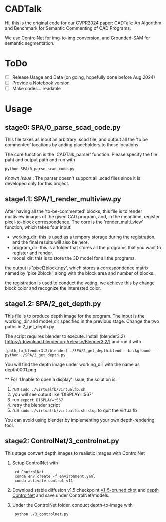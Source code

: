 # CADTalk

Hi, this is the original code for our CVPR2024 paper: CADTalk: An Algorithm and Benchmark for Semantic Commenting of CAD Programs.

We use ControlNet for img-to-img conversion, and Grounded-SAM for semantic segmentation.

# ToDo

- [ ] Release Usage and Data (on going, hopefully done before Aug 2024)
- [ ] Provide a Notebook version
- [ ] Make codes... readable

# Usage

## stage0: SPA/0_parse_scad_code.py

This file takes as input an arbitrary .scad file, and output all the 'to be commented' locations by adding placeholders to those locations.

The core function is the 'CADTalk_parser' function. Please specify the file paht and output path and run with 

    python SPA/0_parse_scad_code.py

*Known Issue* : The parser doesn't support all .scad files since it is developed only for this project.

## stage1.1: SPA/1_render_multiview.py

After having all the 'to-be-commented' blocks, this file is to render multiview images of the given CAD program, and, in the meantime, register pixel-to-block correspondence. The core is the 'render_multi_view' function, which takes four input:

- working_dir: this is used as a tempory storage during the registration, and the final results will also be here.
- program_dir: this is a folder that stores all the programs that you want to register and render.
- model_dir: this is to store the 3D model for all the programs.

the output is 'pixel2block.npy', which stores a correspondence matrix named by 'pixel2block', along with the block area and number of blocks.

the registration is used to conduct the voting, we achieve this by change block color and recognize the interested color.

## stage1.2: SPA/2_get_depth.py

This file is to produce depth image for the program. The input is the working_dir and model_dir specified in the previous stage. Change the two paths in 2_get_depth.py

The script requires blender to execute. Install (blender3.2)[https://download.blender.org/release/Blender3.2/] and run it with


    [path_to_blender3.2/blender] ./SPA/2_get_depth.blend --background --python ./SPA/2_get_depth.py 


You will find the depth image under working_dir with the name as depth0001.png

** For 'Unable to open a display' issue, the solution is:
1. run ``sudo ./virtualfb/virtualfb.sh `` 
2. you will see output like 'DISPLAY=:567'
3. run ``export DISPLAY=:567``
4. retry the blender script
5. run ``sudo ./virtualfb/virtualfb.sh stop`` to quit the virtualfb

You can avoid using blender by implementing your own depth-rendering tool.

## stage2: ControlNet/3_controlnet.py

This stage convert depth images to realistic images with ControlNet

1. Setup ControlNet with

        cd ControlNet
        conda env create -f environment.yaml
        conda activate control-v11

2. Download stable diffusion v1.5 checkpoint [v1-5-pruned.ckpt](https://huggingface.co/botp/stable-diffusion-v1-5/resolve/main/v1-5-pruned.ckpt?download=true)
 and [depth ControlNet](https://huggingface.co/lllyasviel/ControlNet-v1-1/resolve/main/control_v11f1p_sd15_depth.pth?download=true) and save under ControlNet/models.

2. Under the ControlNet folder, conduct depth-to-image with

        python ./3_controlnet.py
